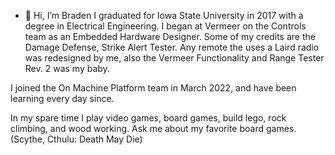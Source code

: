 - 👋 Hi, I’m Braden
I graduated for Iowa State University in 2017 with a degree in Electrical Engineering.
I began at Vermeer on the Controls team as an Embedded Hardware Designer. Some of my credits are the Damage Defense, Strike Alert Tester. Any remote the uses a Laird radio was redesigned by me, also the Vermeer Functionality and Range Tester Rev. 2 was my baby.

I joined the On Machine Platform team in March 2022, and have been learning every day since.

In my spare time I play video games, board games, build lego, rock climbing, and wood working. Ask me about my favorite board games. (Scythe, Cthulu: Death May Die)

<!---
br16643/br16643 is a ✨ special ✨ repository because its `README.md` (this file) appears on your GitHub profile.
You can click the Preview link to take a look at your changes.
--->
